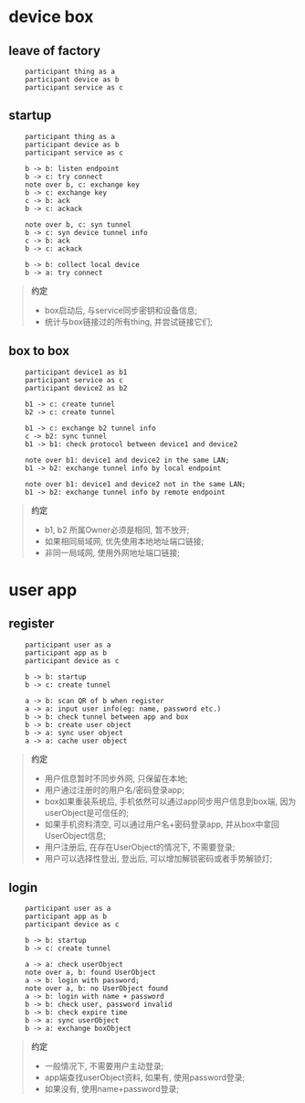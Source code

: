  
# device box
## leave of factory

```sequence
    participant thing as a
    participant device as b
    participant service as c
```

## startup

```sequence
    participant thing as a
    participant device as b
    participant service as c

    b -> b: listen endpoint
    b -> c: try connect
    note over b, c: exchange key
    b -> c: exchange key
    c -> b: ack
    b -> c: ackack

    note over b, c: syn tunnel
    b -> c: syn device tunnel info
    c -> b: ack
    b -> c: ackack

    b -> b: collect local device
    b -> a: try connect
```
> **约定**
> * box启动后, 与service同步密钥和设备信息;
> * 统计与box链接过的所有thing, 并尝试链接它们;


## box to box
```sequence
    participant device1 as b1
    participant service as c
    participant device2 as b2

    b1 -> c: create tunnel
    b2 -> c: create tunnel

    b1 -> c: exchange b2 tunnel info
    c -> b2: sync tunnel
    b1 -> b1: check protocol between device1 and device2

    note over b1: device1 and device2 in the same LAN;
    b1 -> b2: exchange tunnel info by local endpoint

    note over b1: device1 and device2 not in the same LAN;
    b1 -> b2: exchange tunnel info by remote endpoint

```
> **约定**
> * b1, b2 所属Owner必须是相同, 暂不放开;
> * 如果相同局域网, 优先使用本地地址端口链接;
> * 非同一局域网, 使用外网地址端口链接;


# user app
## register
```sequence
    participant user as a
    participant app as b
    participant device as c

    b -> b: startup
    b -> c: create tunnel

    a -> b: scan QR of b when register
    a -> a: input user info(eg: name, password etc.)
    b -> b: check tunnel between app and box
    b -> b: create user object
    b -> a: sync user object
    a -> a: cache user object

```

> **约定**
> * 用户信息暂时不同步外网, 只保留在本地;
> * 用户通过注册时的用户名/密码登录app;
> * box如果重装系统后, 手机依然可以通过app同步用户信息到box端, 因为userObject是可信任的;
> * 如果手机资料清空, 可以通过用户名+密码登录app, 并从box中拿回UserObject信息;
> * 用户注册后, 在存在UserObject的情况下, 不需要登录;
> * 用户可以选择性登出, 登出后, 可以增加解锁密码或者手势解锁灯;
> 

## login
```sequence
    participant user as a
    participant app as b
    participant device as c

    b -> b: startup
    b -> c: create tunnel

    a -> a: check userObject
    note over a, b: found UserObject
    a -> b: login with password;
    note over a, b: no UserObject found
    a -> b: login with name + password
    b -> b: check user, password invalid
    b -> b: check expire time
    b -> a: sync userObject
    b -> a: exchange boxObject
```
> **约定**
> * 一般情况下, 不需要用户主动登录;
> * app端查找userObject资料, 如果有, 使用password登录;
> * 如果没有, 使用name+password登录;
> 